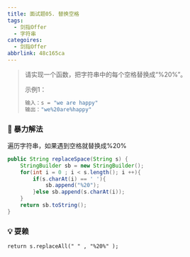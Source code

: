 ```yaml
---
title: 面试题05. 替换空格
tags:
  - 剑指Offer
  - 字符串
categoires:
  - 剑指Offer
abbrlink: 48c165ca
---
```


> 请实现一个函数，把字符串中的每个空格替换成“%20%”。
>
> 示例1：
>
> ```java
> 输入：s = "we are happy"
> 输出："we%20are%happy"
> ```

<!-- more -->

### 👊 暴力解法

遍历字符串，如果遇到空格就替换成%20%

```java
public String replaceSpace(String s) {
    StringBuilder sb = new StringBuilder();
    for(int i = 0 ; i < s.length(); i ++){
        if(s.charAt(i) == ' '){
            sb.append("%20");
        }else sb.append(s.charAt(i));
    }
    return sb.toString();
}
```

### 💡 耍赖

` return s.replaceAll(" " , "%20%" ); `